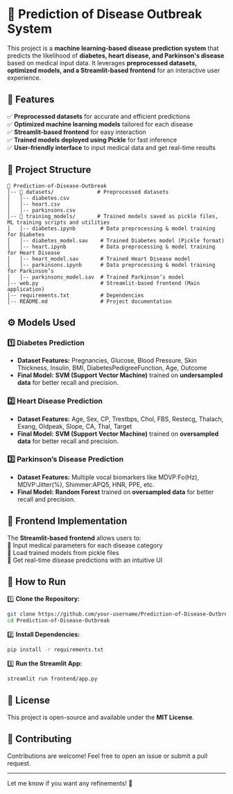 # 🏥 Prediction of Disease Outbreak System  

This project is a **machine learning-based disease prediction system** that predicts the likelihood of **diabetes, heart disease, and Parkinson's disease** based on medical input data. It leverages **preprocessed datasets, optimized models, and a Streamlit-based frontend** for an interactive user experience.  

## 📌 Features  
✅ **Preprocessed datasets** for accurate and efficient predictions  
✅ **Optimized machine learning models** tailored for each disease  
✅ **Streamlit-based frontend** for easy interaction  
✅ **Trained models deployed using Pickle** for fast inference  
✅ **User-friendly interface** to input medical data and get real-time results  

## 📂 Project Structure  
```
📁 Prediction-of-Disease-Outbreak
│-- 📂 datasets/              # Preprocessed datasets
│   │-- diabetes.csv
│   │-- heart.csv
│   │-- parkinsons.csv
│-- 📂 training_models/       # Trained models saved as pickle files, ML training scripts and utilities
│   │-- diabetes.ipynb        # Data preprocessing & model training for Diabetes
│   │-- diabetes_model.sav    # Trained Diabetes model (Pickle format)
│   │-- heart.ipynb           # Data preprocessing & model training for Heart Disease
│   │-- heart_model.sav       # Trained Heart Disease model
│   │-- parkinsons.ipynb      # Data preprocessing & model training for Parkinson’s
│   │-- parkinsons_model.sav  # Trained Parkinson’s model
│-- web.py                    # Streamlit-based frontend (Main application)
│-- requirements.txt          # Dependencies
│-- README.md                 # Project documentation
```

## ⚙️ Models Used  
### 1️⃣ **Diabetes Prediction**  
- **Dataset Features:** Pregnancies, Glucose, Blood Pressure, Skin Thickness, Insulin, BMI, DiabetesPedigreeFunction, Age, Outcome  
- **Final Model:** **SVM (Support Vector Machine)** trained on **undersampled data** for better recall and precision.  

### 2️⃣ **Heart Disease Prediction**  
- **Dataset Features:** Age, Sex, CP, Trestbps, Chol, FBS, Restecg, Thalach, Exang, Oldpeak, Slope, CA, Thal, Target  
- **Final Model:** **SVM (Support Vector Machine)** trained on **oversampled data** for better recall and precision.    

### 3️⃣ **Parkinson’s Disease Prediction**  
- **Dataset Features:** Multiple vocal biomarkers like MDVP:Fo(Hz), MDVP:Jitter(%), Shimmer:APQ5, HNR, PPE, etc.  
- **Final Model:** **Random Forest** trained on **oversampled data** for better recall and precision.   

## 🎨 Frontend Implementation  
The **Streamlit-based frontend** allows users to:  
🔹 Input medical parameters for each disease category  
🔹 Load trained models from pickle files  
🔹 Get real-time disease predictions with an intuitive UI  

## 🚀 How to Run  
1️⃣ **Clone the Repository:**  
```bash
git clone https://github.com/your-username/Prediction-of-Disease-Outbreak.git
cd Prediction-of-Disease-Outbreak
```  

2️⃣ **Install Dependencies:**  
```bash
pip install -r requirements.txt
```  

3️⃣ **Run the Streamlit App:**  
```bash
streamlit run frontend/app.py
```  

## 📜 License  
This project is open-source and available under the **MIT License**.  

## 🤝 Contributing  
Contributions are welcome! Feel free to open an issue or submit a pull request.  

---

Let me know if you want any refinements! 🚀
